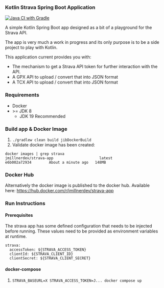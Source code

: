 ### Kotlin Strava Spring Boot Application

[![Java CI with Gradle](https://github.com/james-millner/kotlin-strava-app/actions/workflows/gradle.yml/badge.svg)](https://github.com/james-millner/kotlin-strava-app/actions/workflows/gradle.yml)

A simple Kotlin Spring Boot app designed as a bit of a playground for the Strava API.

The app is very much a work in progress and its only purpose is to be a side project to play with Kotlin.

This application current provides you with: 

* The mechanism to get a Strava API token for further interaction with the API.
* A GPX API to upload / convert that into JSON format
* A TCX API to upload / convert that into JSON format

### Requirements

* Docker
* \>= JDK 8 
  * JDK 19 Recommended

### Build app & Docker Image

1. `./gradlew clean build jibDockerBuild` 
2. Validate docker image has been created:

````
docker images | grep strava
jmillnerdev/strava-app                     latest              e6b002a72934        About a minute ago   148MB
````

### Docker Hub
Alternatively the docker image is published to the docker hub. Available here: https://hub.docker.com/r/jmillnerdev/strava-app

### Run Instructions

#### Prerequisites 

The strava app has some defined configuration that needs to be injected before running. These values need to be provided as environment variables at runtime.

````
strava:
  accessToken: ${STRAVA_ACCESS_TOKEN}
  clientId: ${STRAVA_CLIENT_ID}
  clientSecret: ${STRAVA_CLIENT_SECRET}
````

#### docker-compose

1. `STRAVA_BASEURL=X STRAVA_ACCESS_TOKEN=J... docker compose up`
